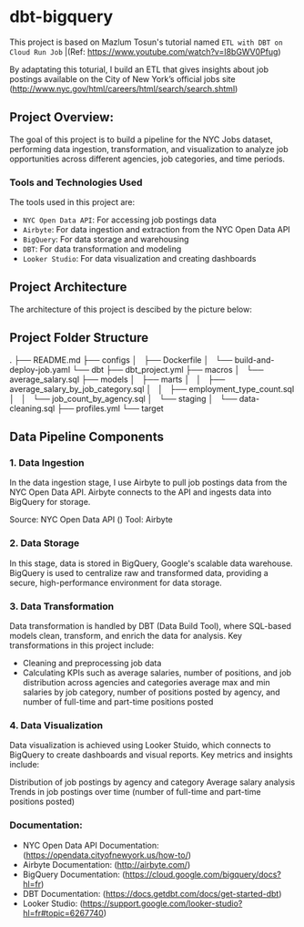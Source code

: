 # dbt-bigquery
This project is based on Mazlum Tosun's tutorial named `ETL with DBT on Cloud Run Job` |(Ref: https://www.youtube.com/watch?v=I8bGWV0Pfug) 

By adaptating this toturial, I build an ETL that gives insights about job postings available on the City of New York’s official jobs site (http://www.nyc.gov/html/careers/html/search/search.shtml)


## Project Overview:
The goal of this project is to build a pipeline for the NYC Jobs dataset, performing data ingestion, transformation, and visualization to analyze job opportunities across different agencies, job categories, and time periods.

### Tools and Technologies Used
The tools used in this project are:
- `NYC Open Data API`: For accessing job postings data
- `Airbyte`:  For data ingestion and extraction from the NYC Open Data API
- `BigQuery`: For data storage and warehousing
- `DBT`: For data transformation and modeling
- `Looker Studio`: For data visualization and creating dashboards


## Project Architecture
The architecture of this project is descibed by the picture below:


## Project Folder Structure
.
├── README.md
├── configs
│   ├── Dockerfile
│   └── build-and-deploy-job.yaml
└── dbt
    ├── dbt_project.yml
    ├── macros
    │   └── average_salary.sql
    ├── models
    │   ├── marts
    │   │   ├── average_salary_by_job_category.sql
    │   │   ├── employment_type_count.sql
    │   │   └── job_count_by_agency.sql
    │   └── staging
    │       └── data-cleaning.sql
    ├── profiles.yml
    └── target

## Data Pipeline Components
### 1. Data Ingestion 
In the data ingestion stage, I use Airbyte to pull job postings data from the NYC Open Data API. Airbyte connects to the API and ingests data into BigQuery for storage.

Source: NYC Open Data API ()
Tool: Airbyte 

### 2. Data Storage
In this stage, data is stored in BigQuery, Google's scalable data warehouse. BigQuery is used to centralize raw and transformed data, providing a secure, high-performance environment for data storage.

### 3. Data Transformation
Data transformation is handled by DBT (Data Build Tool), where SQL-based models clean, transform, and enrich the data for analysis. Key transformations in this project include:

- Cleaning and preprocessing job data
- Calculating KPIs such as average salaries, number of positions, and job distribution across agencies and categories
average max and min salaries by job category, number of positions posted by agency, and number of full-time and part-time positions posted

### 4. Data Visualization
Data visualization is achieved using Looker Stuido, which connects to BigQuery to create dashboards and visual reports. Key metrics and insights include:

Distribution of job postings by agency and category
Average salary analysis
Trends in job postings over time (number of full-time and part-time positions posted)

### Documentation: 
- NYC Open Data API Documentation: (https://opendata.cityofnewyork.us/how-to/) 
- Airbyte Documentation: (http://airbyte.com/)
- BigQuery Documentation: (https://cloud.google.com/bigquery/docs?hl=fr)
- DBT Documentation: (https://docs.getdbt.com/docs/get-started-dbt)
- Looker Studio: (https://support.google.com/looker-studio?hl=fr#topic=6267740)
